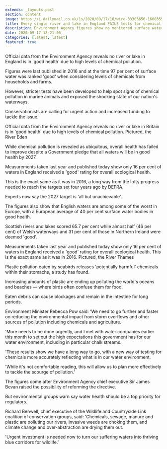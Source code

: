 ```yaml
---
extends: _layouts.post
section: content
image: https://i.dailymail.co.uk/1s/2020/09/17/16/wire-33305656-1600355569-97_636x382.jpg 
title: Every single river and lake in England FAILS tests for chemical pollution 
description: Environment Agency figures show no monitored surface water body in England has a clean bill of health. Conservationists are calling for urgent action and increased funding to tackle the issue. 
date: 2020-09-17-18-21-03 
categories: [latest, latest] 
featured: true 
--- 
```

Official data from the Environment Agency reveals no river or lake in England is in 'good health' due to high levels of chemical pollution. 

Figures were last published in 2016 and at the time 97 per cent of surface water was ranked 'good' when considering levels of chemicals from households and farms. 

However, stricter tests have been developed to help spot signs of chemical pollution in marine animals and exposed the shocking state of our nation's waterways. 

Conservationists are calling for urgent action and increased funding to tackle the issue.  

Official data from the Environment Agency reveals no river or lake in Britain is in 'good health' due to high levels of chemical pollution. Pictured, the River Eden 

While chemical pollution is revealed as ubiquitous, overall health has failed to improve despite a Government pledge that all waters will be in good health by 2027.

Measurements taken last year and published today show only 16 per cent of waters in England received a 'good' rating for overall ecological health.

This is the exact same as it was in 2016, a long way from the lofty progress needed to reach the targets set four years ago by DEFRA.

Experts now say the 2027 target is 'all but unachievable'. 

The figures also show that English waters are among some of the worst in Europe, with a European average of 40 per cent surface water bodies in good health.

Scottish rivers and lakes scored 65.7 per cent while almost half (46 per cent) of Welsh waterways and 31 per cent of those in Northern Ireland were deemed 'good'.  

Measurements taken last year and published today show only 16 per cent of waters in England received a 'good' rating for overall ecological health. This is the exact same as it was in 2016. Pictured, the River Thames 

Plastic pollution eaten by seabirds releases 'potentially harmful' chemicals within their stomachs, a study has found. 

Increasing amounts of plastic are ending up polluting the world's oceans and beaches — where birds often confuse them for food.

Eaten debris can cause blockages and remain in the intestine for long periods.  



Environment Minister Rebecca Pow said: 'We need to go further and faster on reducing the environmental impact from storm overflows and other sources of pollution including chemicals and agriculture.

'More needs to be done urgently, and I met with water companies earlier this month to set out the high expectations this government has for our water environment, including in particular chalk streams.

'These results show we have a long way to go, with a new way of testing for chemicals more accurately reflecting what is in our water environment.

'While it's not comfortable reading, this will allow us to plan more effectively to tackle the scourge of pollution.'

The figures come after Environment Agency chief executive Sir James Bevan raised the possibility of reforming the directive.  

But environmental groups warn say water health should be a top priority for regulators. 

Richard Benwell, chief executive of the Wildlife and Countryside Link coalition of conservation groups, said: 'Chemicals, sewage, manure and plastic are polluting our rivers, invasive weeds are choking them, and climate change and over-abstraction are drying them out.

'Urgent investment is needed now to turn our suffering waters into thriving blue corridors for wildlife.'

